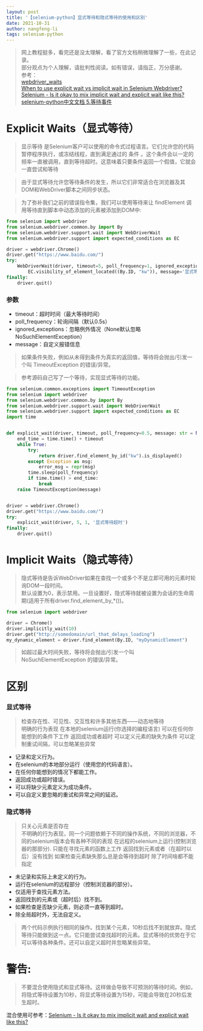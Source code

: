 ```yaml
---
layout: post
title: '【selenium-python】显式等待和隐式等待的使用和区别'
date: 2021-10-31
author: nangfeng-li
tags: selenium-python
---
```


> 网上教程挺多，看完还是没太理解，看了官方文档稍微理解了一些，在此记录。<br>
> 部分观点为个人理解，请批判性阅读。如有错误，请指正，万分感谢。<br>
> 参考：<br>
> [webdriver_waits](https://www.selenium.dev/zh-cn/documentation/webdriver/waits/) <br>
> [When to use explicit wait vs implicit wait in Selenium Webdriver?](https://stackoverflow.com/questions/10404160/when-to-use-explicit-wait-vs-implicit-wait-in-selenium-webdriver) <br>
> [Selenium - Is it okay to mix implicit wait and explicit wait like this?](https://stackoverflow.com/questions/60762906/selenium-is-it-okay-to-mix-implicit-wait-and-explicit-wait-like-this) <br>
> [ selenium-python中文文档  5.等待事件](https://python-selenium-zh.readthedocs.io/zh_CN/latest/5.Waits/)


# Explicit Waits（显式等待）

> 显示等待 是Selenium客户可以使用的命令式过程语言。它们允许您的代码暂停程序执行，或冻结线程，直到满足通过的 条件 。这个条件会以一定的频率一直被调用，直到等待超时。这意味着只要条件返回一个假值，它就会一直尝试和等待

> 由于显式等待允许您等待条件的发生，所以它们非常适合在浏览器及其DOM和WebDriver脚本之间同步状态。

> 为了弥补我们之前的错误指令集，我们可以使用等待来让 findElement 调用等待直到脚本中动态添加的元素被添加到DOM中:

```python
from selenium import webdriver
from selenium.webdriver.common.by import By
from selenium.webdriver.support.wait import WebDriverWait
from selenium.webdriver.support import expected_conditions as EC

driver = webdriver.Chrome()
driver.get("https://www.baidu.com/")
try:
    WebDriverWait(driver, timeout=5, poll_frequency=1, ignored_exceptions=None).until(
        EC.visibility_of_element_located((By.ID, "kw")), message='显式等待超时')
finally:
    driver.quit()
```

### 参数

- timeout：超时时间（最大等待时间）
- poll_frequency：轮询间隔（默认0.5s）
- ignored_exceptions：忽略例外情况（None默认忽略NoSuchElementException）
- message：自定义报错信息

> 如果条件失败，例如从未得到条件为真实的返回值，等待将会抛出/引发一个叫 TimeoutException 的错误/异常。

> 参考源码自己写了一个等待，实现显式等待的功能。

```python
from selenium.common.exceptions import TimeoutException
from selenium import webdriver
from selenium.webdriver.common.by import By
from selenium.webdriver.support.wait import WebDriverWait
from selenium.webdriver.support import expected_conditions as EC
import time


def explicit_wait(driver, timeout, poll_frequency=0.5, message: str = None):
    end_time = time.time() + timeout
    while True:
        try:
            return driver.find_element_by_id("kw").is_displayed()
        except Exception as msg:
            error_msg = repr(msg)
        time.sleep(poll_frequency)
        if time.time() > end_time:
            break
    raise TimeoutException(message)


driver = webdriver.Chrome()
driver.get("https://www.baidu.com/")
try:
    explicit_wait(driver, 5, 1, '显式等待超时')
finally:
    driver.quit()
```

# Implicit Waits（隐式等待）

> 隐式等待是告诉WebDriver如果在查找一个或多个不是立即可用的元素时轮询DOM一段时间。<br>
> 默认设置为0，表示禁用。一旦设置好，隐式等待就被设置为会话的生命周期(适用于所有driver.find_element_by_*())。

```python
from selenium import webdriver

driver = Chrome()
driver.implicitly_wait(10)
driver.get("http://somedomain/url_that_delays_loading")
my_dynamic_element = driver.find_element(By.ID, "myDynamicElement")
```

> 如超过最大时间失败，等待将会抛出/引发一个叫 NoSuchElementException 的错误/异常。


# 区别

### 显式等待

> 检查存在性、可见性、交互性和许多其他东西——动态地等待<br>
> 明确的行为表现 在本地的selenium运行(你选择的编程语言) 可以在任何你能想到的条件下工作 返回成功或者超时 可以定义元素的缺失为条件 可以定制重试间隔，可以忽略某些异常

- 记录和定义行为。
- 在selenium的本地部分运行（使用您的代码语言）。
- 在任何你能想到的情况下都能工作。
- 返回成功或超时错误。
- 可以将缺少元素定义为成功条件。
- 可以自定义要忽略的重试和异常之间的延迟。

### 隐式等待

> 只关心元素是否存在<br>
> 不明确的行为表现，同一个问题依赖于不同的操作系统，不同的浏览器，不同的selenium版本会有各种不同的表现 在远程的selenium上运行(控制浏览器的那部分). 只能在寻找元素的函数上工作 返回找到元素或者（在超时以后）没有找到 如果检查元素缺失那么总是会等待到超时 除了时间啥都不能指定

- 未记录和实际上未定义的行为。
- 运行在selenium的远程部分（控制浏览器的部分）。
- 仅适用于查找元素方法。
- 返回找到的元素或（超时后）找不到。
- 如果检查是否缺少元素，则必须一直等到超时。
- 除全局超时外，无法自定义。

> 两个代码示例执行相同的操作。找到某个元素，10秒后找不到就放弃。隐式等待只能做到这一点。它只能尝试查找超时的元素。显式等待的优势在于它可以等待各种条件。还可以自定义超时并忽略某些异常。

# 警告:
> 不要混合使用隐式和显式等待。这样做会导致不可预测的等待时间。例如，将隐式等待设置为10秒，将显式等待设置为15秒，可能会导致在20秒后发生超时。

混合使用可参考：[Selenium - Is it okay to mix implicit wait and explicit wait like this?](https://stackoverflow.com/questions/60762906/selenium-is-it-okay-to-mix-implicit-wait-and-explicit-wait-like-this)
